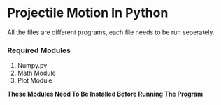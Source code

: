 # Projectile Motion In Python

All the files are different programs, each file needs to be run seperately.

### Required Modules

1. Numpy.py
2. Math Module
3. Plot Module 


**These Modules Need To Be Installed Before Running The Program**
